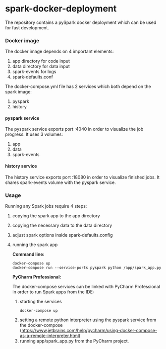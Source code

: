 # spark-docker-deployment

The repository contains a pySpark docker deployment which can be used for fast development.

### Docker image
The docker image depends on 4 important elements:
1. app directory for code input
2. data directory for data input
3. spark-events for logs
4. spark-defaults.conf

The docker-compose.yml file has 2 services which both depend on the spark image:
1. pyspark
2. history

#### pyspark service
The pyspark service exports port :4040 in order to visualize the job progress.
It uses 3 volumes:
1. app
2. data
3. spark-events

#### history service
The history service exports port :18080 in order to visualize finished jobs.
It shares spark-events volume with the pyspark service.

### Usage

Running any Spark jobs require 4 steps:
1. copying the spark app to the app directory
2. copying the necessary data to the data directory
3. adjust spark options inside spark-defaults.config
4. running the spark app

    **Command line:**
    ```
    docker-compose up
    docker-compose run --service-ports pyspark python /app/spark_app.py
    ```
    
    **PyCharm Professional:**
    
    The docker-compose services can be linked with PyCharm Professional in order to run Spark apps from the IDE:
    
    1. starting the services
         ```
        docker-compose up
        ```
    2. setting a remote python interpreter using the pyspark service from the docker-compose (https://www.jetbrains.com/help/pycharm/using-docker-compose-as-a-remote-interpreter.html)
    3. running app/spark_app.py from the PyCharm project.
